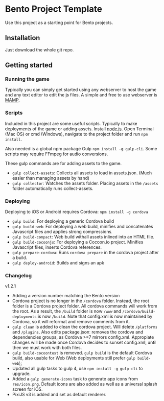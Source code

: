 # Bento Project Template

Use this project as a starting point for Bento projects. 

## Installation

Just download the whole git repo.

## Getting started

### Running the game

Typically you can simply get started using any webserver to host the game and any text editor to edit the js files. A simple and free to use webserver is [MAMP](https://www.mamp.info/en/).

### Scripts

Included in this project are some useful scripts. Typically to make deployments of the game or adding assets. Install [node.js](https://nodejs.org/en/). Open Terminal (Mac OS) or cmd (Windows), navigate to the project folder and run `npm install`.

Also needed is a global npm package Gulp `npm install -g gulp-cli`. Some scripts may require FFmpeg for audio conversions.

These gulp commands are for adding assets to the game.

* `gulp collect-assets`: Collects all assets to load in assets.json. (Much easier than managing assets by hand)
* `gulp collector`: Watches the assets folder. Placing assets in the `/assets` folder automatically runs collect-assets.

### Deploying

Deploying to iOS or Android requires Cordova: `npm install -g cordova`

* `gulp build`: For deploying a generic Cordova build
* `gulp build-web`: For deploying a web build, minifies and concatenates Javascript files and applies strong compressions. 
* `gulp build-compact`: Web build withall assets inlined into an HTML file.
* `gulp build-cocoonjs`: For deploying a Cocoon.io project. Minifies Javascript files, inserts Cordova references.
* `gulp prepare-cordova`: Runs `cordova prepare` in the cordova project after a build.
* `gulp deploy-android`: Builds and signs an apk

### Changelog

v1.2.1
* Adding a version number matching the Bento version
* Cordova project is no longer in the `/cordova` folder. Instead, the root folder is a Cordova project folder. All cordova commands will work from the root. As a result, the `/build` folder is now `/www` and `/cordova/build-deployments` is now `/build`. Note that config.xml is now maintained by Cordova, so it will reformat and remove comments from it. 
* `gulp clean` is added to clean the cordova project. Will delete `/platforms` and `/plugins`. Also edits package.json: removes the cordova and dependencies groups, as Cordova >=7 mirrors config.xml. Appropiate changes will be made once Cordova decides to sunset config.xml, until then we must work with both files. 
* `gulp build-cocoontest` is removed. `gulp build` is the default Cordova build, also usable for Web (Web deployments still prefer `gulp build-web`);
* Updated all gulp tasks to gulp 4, use `npm install -g gulp-cli` to upgrade.
* Added a `gulp generate-icons` task to generate app icons from `res/icon.png`. Default icons are also added as well as a universal splash screen for iOS.
* PixiJS v3 is added and set as default renderer.
